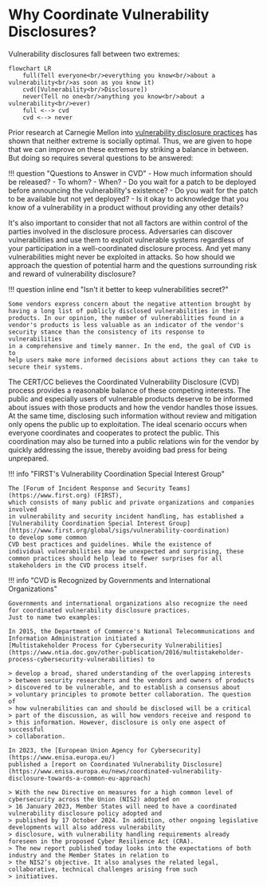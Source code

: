 # Why Coordinate Vulnerability Disclosures?

Vulnerability disclosures fall between two extremes:

```mermaid
flowchart LR
    full(Tell everyone<br/>everything you know<br/>about a vulnerability<br/>as soon as you know it)
    cvd([Vulnerability<br/>Disclosure])
    never(Tell no one<br/>anything you know<br/>about a vulnerability<br/>ever)
    full <--> cvd
    cvd <--> never
```

Prior research at Carnegie Mellon into [vulnerability disclosure practices](https://doi.org/10.1007/s10796-006-9012-5) has shown
that neither extreme is socially optimal. Thus, we are given to hope
that we can improve on these extremes by striking a balance in between.
But doing so requires several questions to be answered:

!!! question "Questions to Answer in CVD"
    - How much information should be released?
    - To whom?
    - When?
        - Do you wait for a patch to be deployed before announcing the vulnerability's existence?
        - Do you wait for the patch to be available but not yet deployed?
    - Is it okay to acknowledge that you know of a vulnerability in a product without providing any other details?

It's also important to consider that not all factors are within control
of the parties involved in the disclosure process. Adversaries can
discover vulnerabilities and use them to exploit vulnerable systems
regardless of your participation in a well-coordinated disclosure
process. And yet many vulnerabilities might never be exploited in
attacks. So how should we approach the question of potential harm and
the questions surrounding risk and reward of vulnerability disclosure?

!!! question inline end "Isn't it better to keep vulnerabilities secret?"

    Some vendors express concern about the negative attention brought by
    having a long list of publicly disclosed vulnerabilities in their
    products. In our opinion, the number of vulnerabilities found in a
    vendor's products is less valuable as an indicator of the vendor's
    security stance than the consistency of its response to vulnerabilities
    in a comprehensive and timely manner. In the end, the goal of CVD is to
    help users make more informed decisions about actions they can take to
    secure their systems.

The CERT/CC believes the Coordinated Vulnerability Disclosure (CVD)
process provides a reasonable balance of these competing interests. The
public and especially users of vulnerable products deserve to be
informed about issues with those products and how the vendor handles
those issues. At the same time, disclosing such information without
review and mitigation only opens the public up to exploitation. The
ideal scenario occurs when everyone coordinates and cooperates to
protect the public. This coordination may also be turned into a public
relations win for the vendor by quickly addressing the issue, thereby
avoiding bad press for being unprepared.

!!! info "FIRST's Vulnerability Coordination Special Interest Group"

    The [Forum of Incident Response and Security Teams](https://www.first.org) (FIRST),
    which consists of many public and private organizations and companies involved
    in vulnerability and security incident handling, has established a
    [Vulnerability Coordination Special Interest Group](https://www.first.org/global/sigs/vulnerability-coordination)
    to develop some common
    CVD best practices and guidelines. While the existence of
    individual vulnerabilities may be unexpected and surprising, these
    common practices should help lead to fewer surprises for all
    stakeholders in the CVD process itself.

!!! info "CVD is Recognized by Governments and International Organizations"

    Governments and international organizations also recognize the need for coordinated vulnerability disclosure practices.
    Just to name two examples:

    In 2015, the Department of Commerce's National Telecommunications and Information Administration initiated a
    [Multistakeholder Process for Cybersecurity Vulnerabilities](https://www.ntia.doc.gov/other-publication/2016/multistakeholder-process-cybersecurity-vulnerabilities) to
    
    > develop a broad, shared understanding of the overlapping interests
    > between security researchers and the vendors and owners of products
    > discovered to be vulnerable, and to establish a consensus about
    > voluntary principles to promote better collaboration. The question of
    > how vulnerabilities can and should be disclosed will be a critical
    > part of the discussion, as will how vendors receive and respond to
    > this information. However, disclosure is only one aspect of successful
    > collaboration.

    In 2023, the [European Union Agency for Cybersecurity](https://www.enisa.europa.eu/)
    published a [report on Coordinated Vulnerability Disclosure](https://www.enisa.europa.eu/news/coordinated-vulnerability-disclosure-towards-a-common-eu-approach)
 
    > With the new Directive on measures for a high common level of cybersecurity across the Union (NIS2) adopted on
    > 16 January 2023, Member States will need to have a coordinated vulnerability disclosure policy adopted and
    > published by 17 October 2024. In addition, other ongoing legislative developments will also address vulnerability 
    > disclosure, with vulnerability handling requirements already foreseen in the proposed Cyber Resilience Act (CRA).
    > The new report published today looks into the expectations of both industry and the Member States in relation to 
    > the NIS2’s objective. It also analyses the related legal, collaborative, technical challenges arising from such 
    > initiatives.

[^1]: A. Arora, A. Nandkumar and R. Telang, "Does information security
    attack frequency increase with vulnerability disclosure? An
    empirical analysis," *Information Systems Frontiers,* vol. 8, no.
    5, pp. 350-362, 2006.
